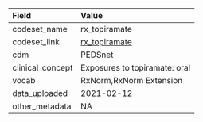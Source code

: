 |Field            |Value                         |
|:----------------|:-----------------------------|
|codeset_name     |rx_topiramate                 |
|codeset_link     |[rx_topiramate](https://github.com/PEDSnet/Variable-Dictionary/blob/main/drug/rx_topiramate.csv)|
|cdm              |PEDSnet                       |
|clinical_concept |Exposures to topiramate: oral |
|vocab            |RxNorm,RxNorm Extension       |
|data_uploaded    |2021-02-12                    |
|other_metadata   |NA                            |
